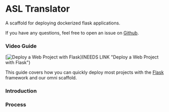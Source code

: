 # ASL Translator
A scaffold for deploying dockerized flask applications.

If you have any questions, feel free to open an issue on [Github](https://github.com/organization-x/omni/issues).

### Video Guide
[![Deploy a Web Project with Flask](https://img.youtube.com/vi/JUb-PpejA7w/0.jpg)](NEEDS LINK "Deploy a Web Project with Flask")

This guide covers how you can quickly deploy most projects with the [Flask](https://flask.palletsprojects.com/) framework and our omni scaffold.

### Introduction

### Process 

